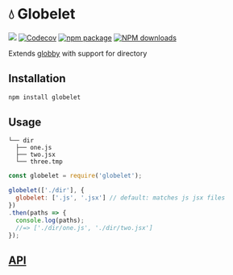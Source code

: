 # 💧  Globelet

[![](https://travis-ci.org/noyobo/globelet.svg?branch=master)](https://travis-ci.org/noyobo/globelet) [![Codecov](https://img.shields.io/codecov/c/github/noyobo/globelet/master.svg)](https://codecov.io/gh/noyobo/globelet/branch/master) [![npm package](https://img.shields.io/npm/v/globelet.svg)](https://www.npmjs.org/package/globelet) [![NPM downloads](http://img.shields.io/npm/dm/globelet.svg)](https://npmjs.org/package/globelet)

Extends [globby](https://github.com/sindresorhus/globby) with support for directory

## Installation

```bash
npm install globelet
```

## Usage

```
└── dir
  ├── one.js
  ├── two.jsx
  └── three.tmp
```

```js
const globelet = require('globelet');

globelet(['./dir'], {
  globelet: ['.js', '.jsx'] // default: matches js jsx files
})
.then(paths => {
  console.log(paths);
  //=> ['./dir/one.js', './dir/two.jsx']
});
```

## [API](https://github.com/sindresorhus/globby#api)